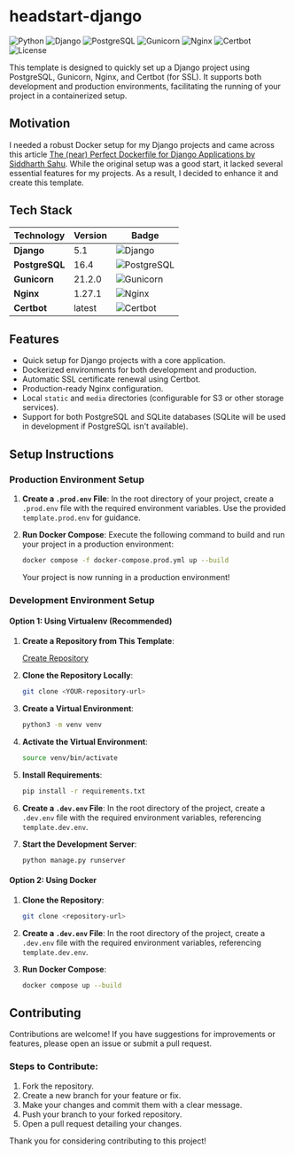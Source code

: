 # headstart-django

![Python](https://img.shields.io/badge/Python-3.8%2B-blue?style=flat-square)
![Django](https://img.shields.io/badge/Django-5.1-orange?style=flat-square)
![PostgreSQL](https://img.shields.io/badge/PostgreSQL-16.4-green?style=flat-square)
![Gunicorn](https://img.shields.io/badge/Gunicorn-21.2.0-lightgrey?style=flat-square)
![Nginx](https://img.shields.io/badge/Nginx-1.27.1-brightgreen?style=flat-square)
![Certbot](https://img.shields.io/badge/Certbot-latest-blueviolet?style=flat-square)
![License](https://img.shields.io/badge/license-MIT-lightgrey?style=flat-square)

This template is designed to quickly set up a Django project using PostgreSQL, Gunicorn, Nginx, and Certbot (for SSL). It supports both development and production environments, facilitating the running of your project in a containerized setup.

## Motivation

I needed a robust Docker setup for my Django projects and came across this article [The (near) Perfect Dockerfile for Django Applications by Siddharth Sahu](https://faun.pub/the-near-perfect-dockerfile-for-django-applications-8bc352a1e871). While the original setup was a good start, it lacked several essential features for my projects. As a result, I decided to enhance it and create this template.

## Tech Stack

| Technology     | Version  | Badge                                                  |
|----------------|----------|--------------------------------------------------------|
| **Django**     | 5.1      | ![Django](https://img.shields.io/badge/Django-5.1-orange?style=flat-square)         |
| **PostgreSQL** | 16.4     | ![PostgreSQL](https://img.shields.io/badge/PostgreSQL-16.4-green?style=flat-square) |
| **Gunicorn**   | 21.2.0   | ![Gunicorn](https://img.shields.io/badge/Gunicorn-21.2.0-lightgrey?style=flat-square)  |
| **Nginx**      | 1.27.1   | ![Nginx](https://img.shields.io/badge/Nginx-1.27.1-brightgreen?style=flat-square)   |
| **Certbot**    | latest   | ![Certbot](https://img.shields.io/badge/Certbot-latest-blueviolet?style=flat-square) |

## Features

- Quick setup for Django projects with a core application.
- Dockerized environments for both development and production.
- Automatic SSL certificate renewal using Certbot.
- Production-ready Nginx configuration.
- Local `static` and `media` directories (configurable for S3 or other storage services).
- Support for both PostgreSQL and SQLite databases (SQLite will be used in development if PostgreSQL isn't available).

## Setup Instructions

### Production Environment Setup

1. **Create a `.prod.env` File**: In the root directory of your project, create a `.prod.env` file with the required environment variables. Use the provided `template.prod.env` for guidance.

2. **Run Docker Compose**: Execute the following command to build and run your project in a production environment:

    ```bash
    docker compose -f docker-compose.prod.yml up --build
    ```

    Your project is now running in a production environment!

### Development Environment Setup

#### Option 1: Using Virtualenv (Recommended)

1. **Create a Repository from This Template**:
   
   [Create Repository](https://github.com/new?template_name=headstart-django&template_owner=alexdeathway)

2. **Clone the Repository Locally**:

    ```bash
    git clone <YOUR-repository-url>
    ```

3. **Create a Virtual Environment**:

    ```bash
    python3 -m venv venv
    ```

4. **Activate the Virtual Environment**:

    ```bash
    source venv/bin/activate
    ```

5. **Install Requirements**:

    ```bash
    pip install -r requirements.txt
    ```

6. **Create a `.dev.env` File**: In the root directory of the project, create a `.dev.env` file with the required environment variables, referencing `template.dev.env`.

7. **Start the Development Server**:

    ```bash
    python manage.py runserver
    ```

#### Option 2: Using Docker

1. **Clone the Repository**:

    ```bash
    git clone <repository-url>
    ```

2. **Create a `.dev.env` File**: In the root directory of the project, create a `.dev.env` file with the required environment variables, referencing `template.dev.env`.

3. **Run Docker Compose**:

    ```bash
    docker compose up --build
    ```

## Contributing

Contributions are welcome! If you have suggestions for improvements or features, please open an issue or submit a pull request. 

### Steps to Contribute:

1. Fork the repository.
2. Create a new branch for your feature or fix.
3. Make your changes and commit them with a clear message.
4. Push your branch to your forked repository.
5. Open a pull request detailing your changes.

Thank you for considering contributing to this project!
